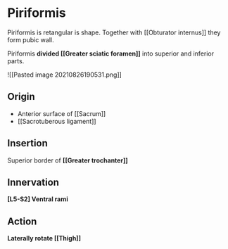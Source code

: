# Piriformis

Piriformis is retangular is shape. Together with [[Obturator internus]] they form pubic wall.

Piriformis **divided [[Greater sciatic foramen]]** into superior and inferior parts.

![[Pasted image 20210826190531.png]]

## Origin
- Anterior surface of [[Sacrum]]
- [[Sacrotuberous ligament]]

## Insertion
Superior border of **[[Greater trochanter]]**

## Innervation
**\[L5-S2\] Ventral rami**

## Action
**Laterally rotate [[Thigh]]**